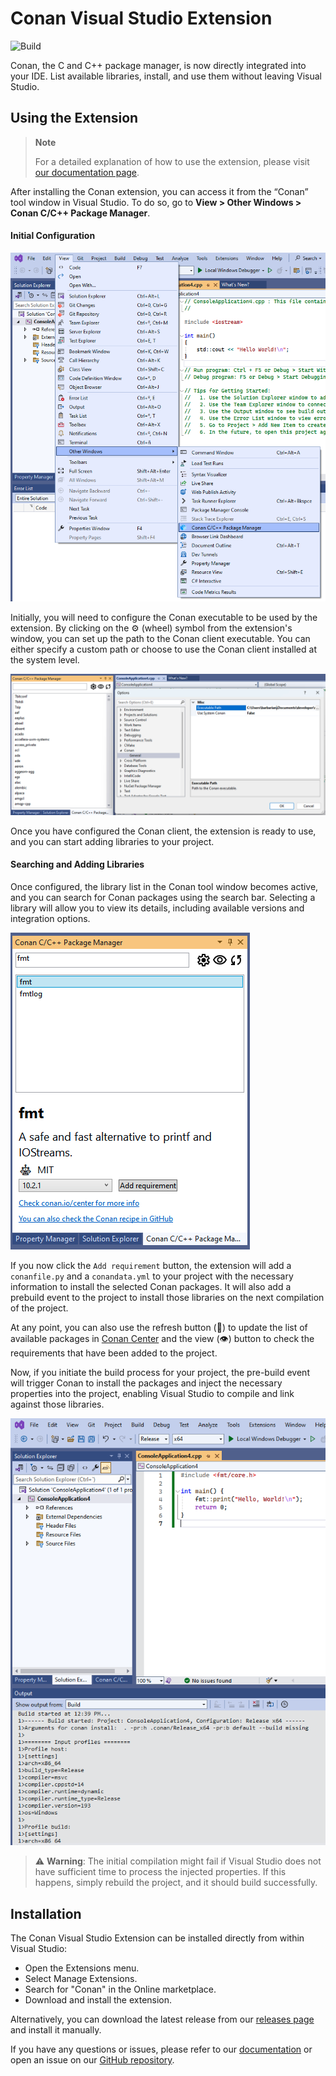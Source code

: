 # Conan Visual Studio Extension

![Build](https://github.com/conan-io/conan-vs-extension/actions/workflows/main.yml/badge.svg?branch=develop2)

Conan, the C and C++ package manager, is now directly integrated into your IDE. List
available libraries, install, and use them without leaving Visual Studio.

## Using the Extension

> **Note**
> 
> For a detailed explanation of how to use the extension, please visit [our documentation
> page](https://docs.conan.io/2/).

After installing the Conan extension, you can access it from the “Conan” tool window in
Visual Studio. To do so, go to **View > Other Windows > Conan C/C++ Package Manager**.

#### Initial Configuration

![Initial configuration](./.github/readme/tool-window-extension.png)

Initially, you will need to configure the Conan executable to be used by the extension. By
clicking on the ⚙️ (wheel) symbol from the extension's window, you can set up the path to
the Conan client executable. You can either specify a custom path or choose to use the
Conan client installed at the system level.

![Select Conan executable](./.github/readme/select-conan-executable.png)

Once you have configured the Conan client, the extension is ready to use, and you can
start adding libraries to your project.

#### Searching and Adding Libraries

Once configured, the library list in the Conan tool window becomes active, and you can
search for Conan packages using the search bar. Selecting a library will allow you to view
its details, including available versions and integration options.

![Select Conan executable](./.github/readme/search-packages.png)

If you now click the `Add requirement` button, the extension will add a `conanfile.py` and
a `conandata.yml` to your project with the necessary information to install the selected
Conan packages. It will also add a prebuild event to the project to install those
libraries on the next compilation of the project.

At any point, you can also use the refresh button (🔄) to update the list of available
packages in [Conan Center](https://conan.io/center) and the view (👁️) button to check the
requirements that have been added to the project.

Now, if you initiate the build process for your project, the pre-build event will trigger
Conan to install the packages and inject the necessary properties into the project,
enabling Visual Studio to compile and link against those libraries.

![Build project](./.github/readme/build-project.png)

> ⚠️ **Warning**: The initial compilation might fail if Visual Studio does not have
> sufficient time to process the injected properties. If this happens, simply rebuild the
> project, and it should build successfully.

## Installation

The Conan Visual Studio Extension can be installed directly from within Visual Studio:

- Open the Extensions menu.
- Select Manage Extensions.
- Search for "Conan" in the Online marketplace.
- Download and install the extension.

Alternatively, you can download the latest release from our [releases
page](https://github.com/conan-io/conan-vs-extension/releases/latest) and install it
manually.

If you have any questions or issues, please refer to our
[documentation](https://docs.conan.io/) or open an issue on our [GitHub
repository](https://github.com/conan-io/conan-vs-extension).
